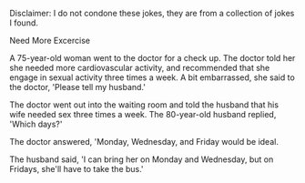 Disclaimer: I do not condone these jokes, they are from a collection of jokes I found.

Need More Excercise

A 75-year-old woman went to the doctor for a check up. The doctor told her she needed more cardiovascular activity, and recommended that she engage in sexual activity three times a week. A bit embarrassed, she said to the doctor, 'Please tell my
husband.'

The doctor went out into the waiting room and told the husband that his wife needed sex three times a week. The 80-year-old husband replied, 'Which days?'

The doctor answered, 'Monday, Wednesday, and Friday would be ideal.

The husband said, 'I can bring her on Monday and Wednesday, but on Fridays, she'll have to take the bus.'

